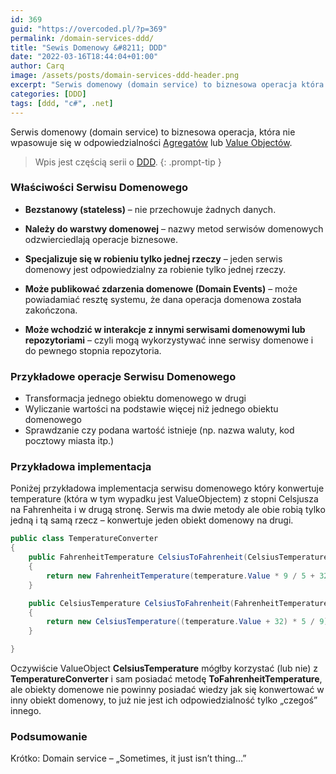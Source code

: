 ```yaml
---
id: 369
guid: "https://overcoded.pl/?p=369"
permalink: /domain-services-ddd/
title: "Sewis Domenowy &#8211; DDD"
date: "2022-03-16T18:44:04+01:00"
author: Carq
image: /assets/posts/domain-services-ddd-header.png
excerpt: "Serwis domenowy (domain service) to biznesowa operacja która nie wpasowuje się do odpowiedzialności Agregatu lub Value Objectu. "
categories: [DDD]
tags: [ddd, "c#", .net]
---
```


Serwis domenowy (domain service) to biznesowa operacja, która nie wpasowuje się w odpowiedzialności [Agregatów](/agregat-ddd/) lub [Value Objectów](/value-object-ddd/).

<!-- prettier-ignore-start  -->
> Wpis jest częścią serii o [DDD](/ddd/).
{: .prompt-tip }
<!-- prettier-ignore-end  -->

### Właściwości Serwisu Domenowego

- **Bezstanowy (stateless)** – nie przechowuje żadnych danych.

- **Należy do warstwy domenowej** – nazwy metod serwisów domenowych odzwierciedlają operacje biznesowe.

- **Specjalizuje się w robieniu tylko jednej rzeczy** – jeden serwis domenowy jest odpowiedzialny za robienie tylko jednej rzeczy.

- **Może publikować zdarzenia domenowe (Domain Events)** – może powiadamiać resztę systemu, że dana operacja domenowa została zakończona.

- **Może wchodzić w interakcje z innymi serwisami domenowymi lub repozytoriami** – czyli mogą wykorzystywać inne serwisy domenowe i do pewnego stopnia repozytoria.

### Przykładowe operacje Serwisu Domenowego

- Transformacja jednego obiektu domenowego w drugi
- Wyliczanie wartości na podstawie więcej niż jednego obiektu domenowego
- Sprawdzanie czy podana wartość istnieje (np. nazwa waluty, kod pocztowy miasta itp.)

### Przykładowa implementacja

Poniżej przykładowa implementacja serwisu domenowego który konwertuje temperature (która w tym wypadku jest ValueObjectem) z stopni Celsjusza na Fahrenheita i w drugą stronę. Serwis ma dwie metody ale obie robią tylko jedną i tą samą rzecz – konwertuje jeden obiekt domenowy na drugi.

```csharp
public class TemperatureConverter
{
    public FahrenheitTemperature CelsiusToFahrenheit(CelsiusTemperature temperature)
    {
        return new FahrenheitTemperature(temperature.Value * 9 / 5 + 32);
    }

    public CelsiusTemperature CelsiusToFahrenheit(FahrenheitTemperature temperature)
    {
        return new CelsiusTemperature((temperature.Value + 32) * 5 / 9);
    }

}
```

Oczywiście ValueObject **CelsiusTemperature** mógłby korzystać (lub nie) z **TemperatureConverter** i sam posiadać metodę **ToFahrenheitTemperature**, ale obiekty domenowe nie powinny posiadać wiedzy jak się konwertować w inny obiekt domenowy, to już nie jest ich odpowiedzialność tylko „czegoś” innego.

### Podsumowanie

Krótko: Domain service – „Sometimes, it just isn’t thing…”
